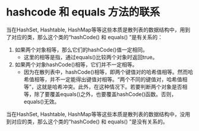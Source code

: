 # hashcode 和 equals 方法的联系

当在HashSet, Hashtable, HashMap等等这些本质是散列表的数据结构中，用到了对应的类，那么这个类的“hashCode() 和 equals() ”是有关系的：

1. 如果两个对象相等，那么它们的hashCode()值一定相同。
    * 这里的相等是指，通过equals()比较两个对象时返回true。
2. 如果两个对象hashCode()相等，它们并不一定相等。
    * 因为在散列表中，hashCode()相等，即两个键值对的哈希值相等。然而哈希值相等，并不一定能得出键值对相等。“两个不同的键值对，哈希值相等”，这就是哈希冲突。此外，在这种情况下。若要判断两个对象是否相等，除了要覆盖equals()之外，也要覆盖hashCode()函数。否则，equals()无效。

当在HashSet, Hashtable, HashMap等等这些本质是散列表的数据结构中，没用到对应的类，那么这个类的“hashCode() 和 equals() ”是没有关系的。